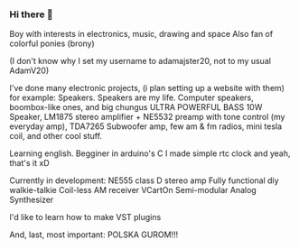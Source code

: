 ### Hi there 👋
Boy with interests in electronics, music, drawing and space
Also fan of colorful ponies (brony)

(I don't know why I set my username to adamajster20, not to my usual AdamV20)

I've done many electronic projects, (i plan setting up a website with them) for example:
Speakers. Speakers are my life. Computer speakers, boombox-like ones, and big chungus ULTRA POWERFUL BASS 10W Speaker,
LM1875 stereo amplifier + NE5532 preamp with tone control (my everyday amp), TDA7265 Subwoofer amp, few am & fm radios, mini tesla coil, and other cool stuff.

Learning english.
Begginer in arduino's C
I made simple rtc clock and yeah, that's it xD

Currently in development:
NE555 class D stereo amp
Fully functional diy walkie-talkie
Coil-less AM receiver
VCartOn Semi-modular Analog Synthesizer

I'd like to learn how to make VST plugins

And, last, most important:
POLSKA GUROM!!!
<!--
**adamajster20/adamajster20** is a ✨ _special_ ✨ repository because its `README.md` (this file) appears on your GitHub profile.

Here are some ideas to get you started:

- 🔭 I’m currently working on ...
- 🌱 I’m currently learning ...
- 👯 I’m looking to collaborate on ...
- 🤔 I’m looking for help with ...
- 💬 Ask me about ...
- 📫 How to reach me: ...
- 😄 Pronouns: ...
- ⚡ Fun fact: ...
-->

